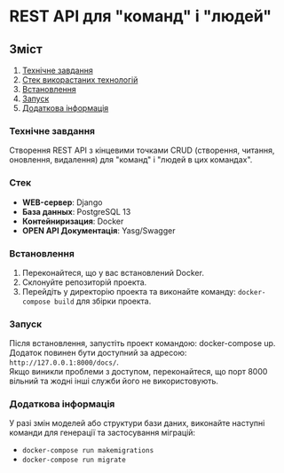 # REST API для "команд" і "людей"

## Зміст

1. [Технічне завдання](#технічне-завдання)
2. [Стек викорастаних технологій](#стек)
3. [Встановлення](#встановлення)
4. [Запуск](#запуск)
5. [Додаткова інформація](#Додаткова-інформація)

### Технічне завдання

Створення REST API з кінцевими точками CRUD (створення, читання, оновлення, видалення) для "команд" і "людей в цих командах".

### Стек

- **WEB-сервер**: Django
- **База данных**: PostgreSQL 13
- **Контейниризация**: Docker
- **OPEN API Документація**: Yasg/Swagger

### Встановлення


1. Переконайтеся, що у вас встановлений Docker.
2. Склонуйте репозиторій проекта.
3. Перейдіть у директорію проекта та виконайте команду: `docker-compose build` для збірки проекта.

### Запуск

Після встановлення, запустіть проект командою: docker-compose up.
Додаток повинен бути доступний за адресою: `http://127.0.0.1:8000/docs/`. </br>
Якщо виникли проблеми з доступом, переконайтеся, що порт 8000 вільний та жодні інші служби його не використовують.


### Додаткова інформація

У разі змін моделей або структури бази даних, виконайте наступні команди для генерації та застосування міграцій:

- `docker-compose run makemigrations`
- `docker-compose run migrate`